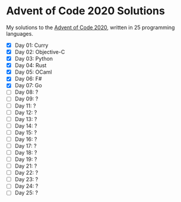 # Advent of Code 2020 Solutions

My solutions to the [Advent of Code 2020](https://adventofcode.com/2020), written in 25 programming languages.

- [x] Day 01: Curry
- [x] Day 02: Objective-C
- [x] Day 03: Python
- [x] Day 04: Rust
- [x] Day 05: OCaml
- [x] Day 06: F#
- [x] Day 07: Go
- [ ] Day 08: ?
- [ ] Day 09: ?
- [ ] Day 11: ?
- [ ] Day 12: ?
- [ ] Day 13: ?
- [ ] Day 14: ?
- [ ] Day 15: ?
- [ ] Day 16: ?
- [ ] Day 17: ?
- [ ] Day 18: ?
- [ ] Day 19: ?
- [ ] Day 21: ?
- [ ] Day 22: ?
- [ ] Day 23: ?
- [ ] Day 24: ?
- [ ] Day 25: ?

